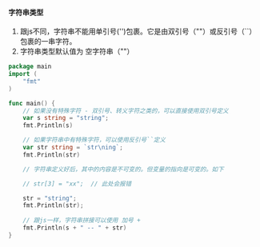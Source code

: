 #### 字符串类型

1. 跟js不同，字符串不能用单引号('')包裹。它是由双引号（""）或反引号（``）包裹的一串字符。
1. 字符串类型默认值为 空字符串（""）

```go
package main
import (
	"fmt"
)

func main() {
	// 如果没有特殊字符 - 双引号、转义字符之类的，可以直接使用双引号定义 
	var s string = "string";
	fmt.Println(s)

	// 如果字符串中有特殊字符，可以使用反引号``定义
	var str string = `str\ning`;
	fmt.Println(str)

	// 字符串定义好后，其中的内容是不可变的。但变量的指向是可变的。如下

	// str[3] = "xx";  // 此处会报错

	str = "string";
	fmt.Println(str);
    
    // 跟js一样，字符串拼接可以使用 加号 +
	fmt.Println(s + " -- " + str)
}
```


